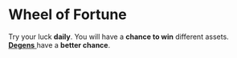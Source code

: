 # Wheel of Fortune

Try your luck **daily**. You will have a **chance to win** different assets. \
[**Degens** ](../../gameplay/skills/degen.md)have a **better chance**.
